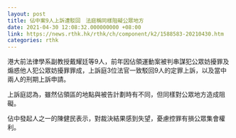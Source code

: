 ```yaml
---
layout: post
title: 佔中案9人上訴遭駁回　法庭稱同樣阻礙公眾地方
date: 2021-04-30 12:08:32.000000000 +08:00
link: https://news.rthk.hk/rthk/ch/component/k2/1588583-20210430.htm
categories: rthk
---
```


港大前法律學系副教授戴耀廷等9人，前年因佔領運動案被判串謀犯公眾妨擾罪及煽惑他人犯公眾妨擾罪罪成，上訴庭3位法官一致駁回9人的定罪上訴，以及當中兩人的刑期上訴申請。

上訴庭認為，雖然佔領區的地點與被告計劃時有不同，但同樣對公眾地方造成阻礙。

佔中發起人之一的陳健民表示，對裁決結果感到失望，憂慮控罪有損公眾集會權利。
